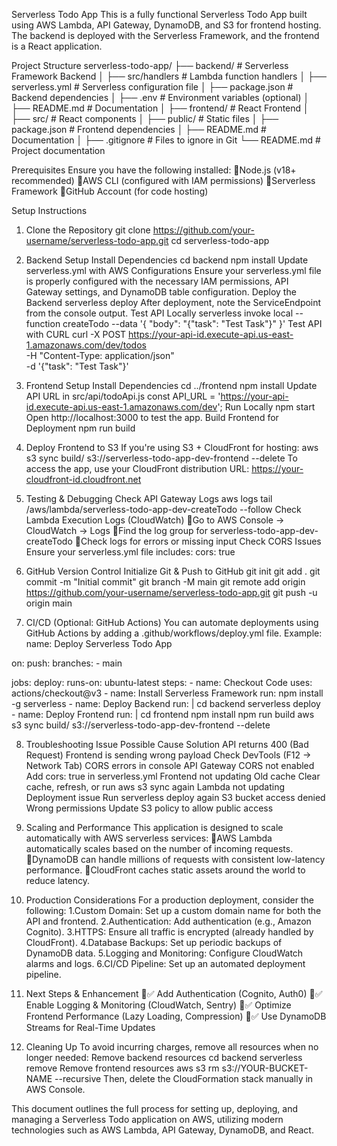 Serverless Todo App
This is a fully functional Serverless Todo App built using AWS Lambda, API Gateway, DynamoDB, and S3 for frontend hosting. The backend is deployed with the Serverless Framework, and the frontend is a React application.

Project Structure
serverless-todo-app/
├── backend/            # Serverless Framework Backend
│   ├── src/handlers    # Lambda function handlers
│   ├── serverless.yml  # Serverless configuration file
│   ├── package.json    # Backend dependencies
│   ├── .env            # Environment variables (optional)
│   ├── README.md       # Documentation
│
├── frontend/           # React Frontend
│   ├── src/            # React components
│   ├── public/         # Static files
│   ├── package.json    # Frontend dependencies
│   ├── README.md       # Documentation
│
├── .gitignore          # Files to ignore in Git
└── README.md           # Project documentation

Prerequisites
Ensure you have the following installed:
Node.js (v18+ recommended)
AWS CLI (configured with IAM permissions)
Serverless Framework
GitHub Account (for code hosting)

Setup Instructions
1. Clone the Repository
git clone https://github.com/your-username/serverless-todo-app.git
cd serverless-todo-app

2. Backend Setup
Install Dependencies
cd backend
npm install
Update serverless.yml with AWS Configurations
Ensure your serverless.yml file is properly configured with the necessary IAM permissions, API Gateway settings, and DynamoDB table configuration.
Deploy the Backend
serverless deploy
After deployment, note the ServiceEndpoint from the console output.
Test API Locally
serverless invoke local --function createTodo --data '{ "body": "{\"task\": \"Test Task\"}" }'
Test API with CURL
curl -X POST https://your-api-id.execute-api.us-east-1.amazonaws.com/dev/todos \
     -H "Content-Type: application/json" \
     -d '{"task": "Test Task"}'

3. Frontend Setup
Install Dependencies
cd ../frontend
npm install
Update API URL in src/api/todoApi.js
const API_URL = 'https://your-api-id.execute-api.us-east-1.amazonaws.com/dev';
Run Locally
npm start
Open http://localhost:3000 to test the app.
Build Frontend for Deployment
npm run build

4. Deploy Frontend to S3
If you're using S3 + CloudFront for hosting:
aws s3 sync build/ s3://serverless-todo-app-dev-frontend --delete
To access the app, use your CloudFront distribution URL:
https://your-cloudfront-id.cloudfront.net

5. Testing & Debugging
Check API Gateway Logs
aws logs tail /aws/lambda/serverless-todo-app-dev-createTodo --follow
Check Lambda Execution Logs (CloudWatch)
Go to AWS Console → CloudWatch → Logs
Find the log group for serverless-todo-app-dev-createTodo
Check logs for errors or missing input
Check CORS Issues
Ensure your serverless.yml file includes:
cors: true

6. GitHub Version Control
Initialize Git & Push to GitHub
git init
git add .
git commit -m "Initial commit"
git branch -M main
git remote add origin https://github.com/your-username/serverless-todo-app.git
git push -u origin main

7. CI/CD (Optional: GitHub Actions)
You can automate deployments using GitHub Actions by adding a .github/workflows/deploy.yml file.
Example:
name: Deploy Serverless Todo App

on:
  push:
    branches:
      - main

jobs:
  deploy:
    runs-on: ubuntu-latest
    steps:
      - name: Checkout Code
        uses: actions/checkout@v3
      - name: Install Serverless Framework
        run: npm install -g serverless
      - name: Deploy Backend
        run: |
          cd backend
          serverless deploy
      - name: Deploy Frontend
        run: |
          cd frontend
          npm install
          npm run build
          aws s3 sync build/ s3://serverless-todo-app-dev-frontend --delete

8. Troubleshooting
Issue	Possible Cause	Solution
API returns 400 (Bad Request)	Frontend is sending wrong payload	Check DevTools (F12 → Network Tab)
CORS errors in console	API Gateway CORS not enabled	Add cors: true in serverless.yml
Frontend not updating	Old cache	Clear cache, refresh, or run aws s3 sync again
Lambda not updating	Deployment issue	Run serverless deploy again
S3 bucket access denied	Wrong permissions	Update S3 policy to allow public access

9. Scaling and Performance
This application is designed to scale automatically with AWS serverless services:
AWS Lambda automatically scales based on the number of incoming requests.
DynamoDB can handle millions of requests with consistent low-latency performance.
CloudFront caches static assets around the world to reduce latency.

10. Production Considerations
For a production deployment, consider the following:
1.Custom Domain: Set up a custom domain name for both the API and frontend.
2.Authentication: Add authentication (e.g., Amazon Cognito).
3.HTTPS: Ensure all traffic is encrypted (already handled by CloudFront).
4.Database Backups: Set up periodic backups of DynamoDB data.
5.Logging and Monitoring: Configure CloudWatch alarms and logs.
6.CI/CD Pipeline: Set up an automated deployment pipeline.

11. Next Steps & Enhancement
✅ Add Authentication (Cognito, Auth0)
✅ Enable Logging & Monitoring (CloudWatch, Sentry)
✅ Optimize Frontend Performance (Lazy Loading, Compression)
✅ Use DynamoDB Streams for Real-Time Updates


12. Cleaning Up
To avoid incurring charges, remove all resources when no longer needed:
Remove backend resources
cd backend
serverless remove
Remove frontend resources
aws s3 rm s3://YOUR-BUCKET-NAME --recursive
Then, delete the CloudFormation stack manually in AWS Console.

This document outlines the full process for setting up, deploying, and managing a Serverless Todo application on AWS, utilizing modern technologies such as AWS Lambda, API Gateway, DynamoDB, and React.
